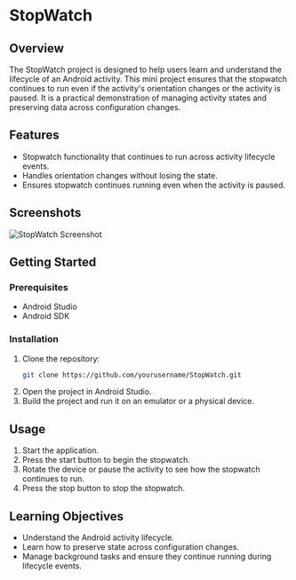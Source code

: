 # StopWatch

## Overview

The StopWatch project is designed to help users learn and understand the lifecycle of an Android activity. This mini project ensures that the stopwatch continues to run even if the activity's orientation changes or the activity is paused. It is a practical demonstration of managing activity states and preserving data across configuration changes.

## Features

- Stopwatch functionality that continues to run across activity lifecycle events.
- Handles orientation changes without losing the state.
- Ensures stopwatch continues running even when the activity is paused.

## Screenshots

![StopWatch Screenshot](path/to/screenshot.png)

## Getting Started

### Prerequisites

- Android Studio
- Android SDK

### Installation

1. Clone the repository:
    ```bash
    git clone https://github.com/yourusername/StopWatch.git
    ```
2. Open the project in Android Studio.
3. Build the project and run it on an emulator or a physical device.

## Usage

1. Start the application.
2. Press the start button to begin the stopwatch.
3. Rotate the device or pause the activity to see how the stopwatch continues to run.
4. Press the stop button to stop the stopwatch.

## Learning Objectives

- Understand the Android activity lifecycle.
- Learn how to preserve state across configuration changes.
- Manage background tasks and ensure they continue running during lifecycle events.

